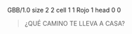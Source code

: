 <gs-attire attire-url="https://raw.githubusercontent.com/MumukiProject/mumuki-guia-gobstones-pruebas-contenido-mumuki/master/assets/attires/config_1589299578012.json"></gs-attire>








<gs-board>
  GBB/1.0
     size 2 2
     cell 1 1 Rojo 1 
     head 0 0
</gs-board>

> ¿QUÉ CAMINO TE LLEVA A CASA?